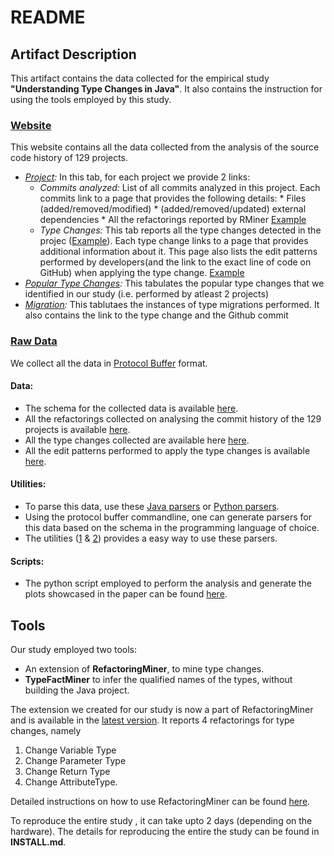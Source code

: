 # README
## Artifact Description
This artifact contains the data collected for the empirical study **"Understanding Type Changes in Java"**.
It also contains the instruction for using the tools employed by this study. 


### [Website](http://changetype.s3-website.us-east-2.amazonaws.com/docs/index.html "Companion Website")
This website contains all the data collected from the analysis of the source code history of 129 projects.

* *[Project](http://changetype.s3-website.us-east-2.amazonaws.com/docs/P/projects.html):*  In this tab, for each project we provide 2 links:
  * *Commits analyzed:* List of all commits analyzed in this project. Each commits link to a page that provides the following details:
    	* Files (added/removed/modified)
    	* (added/removed/updated) external dependencies
    	* All the refactorings reported by RMiner
	[Example](http://changetype.s3-website.us-east-2.amazonaws.com/docs/P/guacamole-client.html)
  * *Type Changes:* This tab reports all the type changes detected in the projec ([Example](http://changetype.s3-website.us-east-2.amazonaws.com/docs/P/TypeChangeguacamole-client.html)).
  Each type change links to a page that provides additional information about it. 
  This page also lists the edit patterns performed by developers(and the link to the exact line of code on GitHub) when applying the type change.
  [Example](http://changetype.s3-website.us-east-2.amazonaws.com/docs/P/guacamole-client/tci_project0.html)
* *[Popular Type Changes](http://changetype.s3-website.us-east-2.amazonaws.com/docs/P/A/popular.html):* This tabulates the popular type changes that we identified in our study (i.e. performed by atleast 2 projects)
* *[Migration](http://changetype.s3-website.us-east-2.amazonaws.com/docs/P/A/Migrations.html):* This tablutaes the instances of type migrations performed. It also contains the link to the type change and the Github commit

### [Raw Data](https://drive.google.com/drive/folders/1-baLOUKKByhhwj03C7whgVP0FGEc4uTs?usp=sharing)
We collect all the data in [Protocol Buffer](https://developers.google.com/protocol-buffers) format.

#### Data:

* The schema for the collected data is available [here](https://github.com/ameyaKetkar/Models/tree/201416934a47bf8d8b0fa088fba07a32c150648d/src/main/resources/Protos).
* All the refactorings collected on analysing the commit history of the 129 projects is available [here](https://drive.google.com/drive/folders/11ESFhGhH-OFRBiFGPiUvHL-U1-1_7kG3?usp=sharing).
* All the type changes collected are available here [here](https://drive.google.com/drive/folders/1ml3qitz-TLY__tCXqUnlXg4AAptvwpCA?usp=sharing).
* All the edit patterns performed to apply the type changes is available [here](https://drive.google.com/drive/folders/1fSBO89DhbaooMLY5fG4hTKKUp7ymi6Yo?usp=sharing).

#### Utilities: 

* To parse this data, use these [Java parsers](https://github.com/ameyaKetkar/Models/tree/201416934a47bf8d8b0fa088fba07a32c150648d/src/main/java/com/t2r/common/models/refactorings) 
or [Python parsers](https://github.com/ameyaKetkar/Models/tree/201416934a47bf8d8b0fa088fba07a32c150648d/Models).
* Using the protocol buffer commandline, one can generate parsers for this data based on the schema in the programming language of choice. 
* The utilities ([1](https://github.com/ameyaKetkar/Models/blob/201416934a47bf8d8b0fa088fba07a32c150648d/src/main/java/com/t2r/common/utilities/ProtoUtil.java) & [2](https://github.com/ameyaKetkar/DataAnalysis/blob/master/Analysis/RW.py))
provides a easy way to use these parsers.

#### Scripts: 
* The python script employed to perform the analysis and generate the plots showcased in the paper can be found [here](https://github.com/ameyaKetkar/DataAnalysis/blob/master/Analysis/TypeChangeCommitAnalysis.py).


## Tools
Our study employed two tools:

- An extension of **RefactoringMiner**, to mine type changes.
- **TypeFactMiner** to infer the qualified names of the types, without building the Java project.

The extension we created for our study is now a part of RefactoringMiner and is available in the [latest version](https://github.com/tsantalis/RefactoringMiner).
It reports 4 refactorings for type changes, namely 

1. Change Variable Type 
2. Change Parameter Type 
3. Change Return Type
4. Change AttributeType.

Detailed instructions on how to use RefactoringMiner can be found [here](https://github.com/tsantalis/RefactoringMiner/blob/master/README.md).

To reproduce the entire study , it can take upto 2 days (depending on the hardware).
The details for reproducing the entire the study can be found in **INSTALL.md**.
